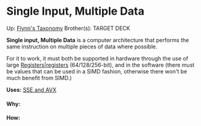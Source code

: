 # Single Input, Multiple Data

Up: [Flynn's Taxonomy](flynn's_taxonomy)
Brother(s):
TARGET DECK

**Single input, Multiple Data** is a computer architecture that performs the same instruction on multiple pieces of data where possible.

For it to work, it must both be supported in hardware  through the use of large [Registers|registers](registers|registers) (64/128/256-bit), and in the software (there must be values that can be used in a SIMD fashion, otherwise there won't be much benefit from SIMD.)

**Uses:** [SSE and AVX](sse_and_avx)





































#### Why:
#### How:









